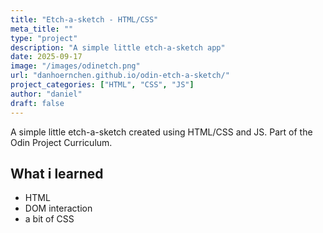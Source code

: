 ```yaml
---
title: "Etch-a-sketch - HTML/CSS"
meta_title: ""
type: "project"
description: "A simple little etch-a-sketch app"
date: 2025-09-17
image: "/images/odinetch.png"
url: "danhoernchen.github.io/odin-etch-a-sketch/"
project_categories: ["HTML", "CSS", "JS"]
author: "daniel"
draft: false
---
```


A simple little etch-a-sketch created using HTML/CSS and JS. Part of the Odin Project Curriculum.

## What i learned

- HTML
- DOM interaction
- a bit of CSS
